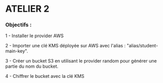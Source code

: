 # ATELIER 2

### Objectifs :


1 - Installer le provider AWS

2 - Importer une clé KMS déployée sur AWS avec l'alias : "alias/student-main-key".

3 - Créer un bucket S3 en utilisant le provider random pour générer une partie du nom du bucket.

4 - Chiffrer le bucket avec la clé KMS